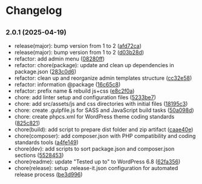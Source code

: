 # Changelog

## <small>2.0.1 (2025-04-19)</small>

* release(major): bump version from 1 to 2 ([afd72ca](https://github.com/yukyhendiawan/icon-font-awesome/commit/afd72ca))
* release(major): bump version from 1 to 2 ([d03b28d](https://github.com/yukyhendiawan/icon-font-awesome/commit/d03b28d))
* refactor: add admin menu ([08280ff](https://github.com/yukyhendiawan/icon-font-awesome/commit/08280ff))
* refactor: chore(package): update and clean up dependencies in package.json ([283c0d6](https://github.com/yukyhendiawan/icon-font-awesome/commit/283c0d6))
* refactor: clean up and reorganize admin templates structure ([cc32e58](https://github.com/yukyhendiawan/icon-font-awesome/commit/cc32e58))
* refactor: information @package ([16c65c8](https://github.com/yukyhendiawan/icon-font-awesome/commit/16c65c8))
* refactor: prefix name & rebuild js+css ([e8c2f0a](https://github.com/yukyhendiawan/icon-font-awesome/commit/e8c2f0a))
* chore: add linter setup and configuration files ([5233be7](https://github.com/yukyhendiawan/icon-font-awesome/commit/5233be7))
* chore: add src/assets/js and css directories with initial files ([18195c3](https://github.com/yukyhendiawan/icon-font-awesome/commit/18195c3))
* chore: create .gulpfile.js for SASS and JavaScript build tasks ([50a098d](https://github.com/yukyhendiawan/icon-font-awesome/commit/50a098d))
* chore: create phpcs.xml for WordPress theme coding standards ([825c821](https://github.com/yukyhendiawan/icon-font-awesome/commit/825c821))
* chore(build): add script to prepare dist folder and zip artifact ([caae40e](https://github.com/yukyhendiawan/icon-font-awesome/commit/caae40e))
* chore(composer): add composer.json with PHP compatibility and coding standards tools ([a4fe149](https://github.com/yukyhendiawan/icon-font-awesome/commit/a4fe149))
* chore(dev): add scripts to sort package.json and composer.json sections ([5528453](https://github.com/yukyhendiawan/icon-font-awesome/commit/5528453))
* chore(readme): update "Tested up to" to WordPress 6.8 ([62fa356](https://github.com/yukyhendiawan/icon-font-awesome/commit/62fa356))
* chore(release): setup .release-it.json configuration for automated release process ([be3d996](https://github.com/yukyhendiawan/icon-font-awesome/commit/be3d996))
